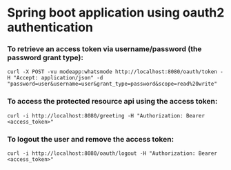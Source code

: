 # Spring boot application using oauth2 authentication

### To retrieve an access token via username/password (the password grant type):

```
curl -X POST -vu modeapp:whatsmode http://localhost:8080/oauth/token -H "Accept: application/json" -d "password=user&username=user&grant_type=password&scope=read%20write"
```

### To access the protected resource api using the access token:

```
curl -i http://localhost:8080/greeting -H "Authorization: Bearer <access_token>"
```

### To logout the user and remove the access token:

```
curl -i http://localhost:8080/oauth/logout -H "Authorization: Bearer <access_token>"
```
